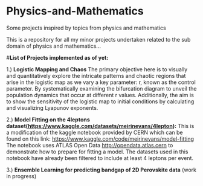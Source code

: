 # Physics-and-Mathematics
Some projects inspired by topics from physics and mathematics

This is a repository for all my minor projects undertaken related to the sub domain of physics and mathematics...

#**List of Projects implemented as of yet:**

1.) **Logistic Mapping and Chaos**
The primary objective here is to visually and quantitatively explore the intricate patterns and chaotic regions that arise in the logistic map as we vary a key parameter: r, known as the control parameter. By systematically examining the bifurcation diagram to unveil the population dynamics that occur at different r values. Additionally, the aim is to show the sensitivity of the logistic map to initial conditions by calculating and visualizing Lyapunov exponents.

2.) **Model Fitting on the 4leptons dataset(https://www.kaggle.com/datasets/meirinevans/4lepton):**
This is a modification of the kaggle notebook provided by CERN which can be found on this link: https://www.kaggle.com/code/meirinevans/model-fitting
The notebook uses ATLAS Open Data http://opendata.atlas.cern to demonstrate how to prepare for fitting a model.
The datasets used in this notebook have already been filtered to include at least 4 leptons per event.

3.) **Ensemble Learning for predicting bandgap of 2D Perovskite data** (work in progress)
